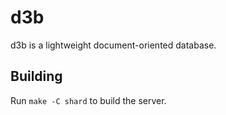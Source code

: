 d3b
===

d3b is a lightweight document-oriented database.

## Building
Run `make -C shard` to build the server.
